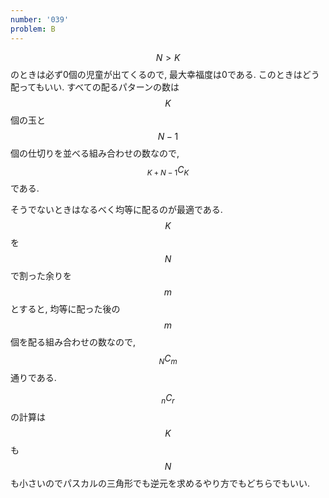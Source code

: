```yaml
---
number: '039'
problem: B
---
```

$$ N \gt K $$ のときは必ず0個の児童が出てくるので, 最大幸福度は0である. このときはどう配ってもいい. すべての配るパターンの数は $$ K $$ 個の玉と $$ N-1 $$ 個の仕切りを並べる組み合わせの数なので, $$ {}_{K+N-1}C_K $$ である.

そうでないときはなるべく均等に配るのが最適である. $$ K $$ を $$ N $$ で割った余りを $$ m $$ とすると, 均等に配った後の $$ m $$ 個を配る組み合わせの数なので, $$ {}_NC_m $$ 通りである.

$$ {}_nC_r $$ の計算は $$ K $$ も $$ N $$ も小さいのでパスカルの三角形でも逆元を求めるやり方でもどちらでもいい.
